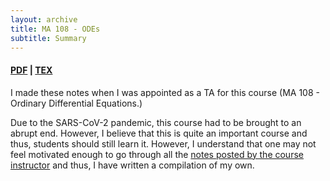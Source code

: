 ```yaml
---
layout: archive
title: MA 108 - ODEs
subtitle: Summary
---
```


#### [PDF](/math/ma-108/MA-108-methods.pdf) | [TEX](https://github.com/aryamanmaithani/math/tree/master/ma-108)

I made these notes when I was appointed as a TA for this course (MA 108 - Ordinary Differential Equations.) 

Due to the SARS-CoV-2 pandemic, this course had to be brought to an abrupt end. However, I believe that this is quite an important course and thus, students should still learn it. However, I understand that one may not feel motivated enough to go through all the [notes posted by the course instructor](http://www.math.iitb.ac.in/~preeti/ma108-2019/) and thus, I have written a compilation of my own.  